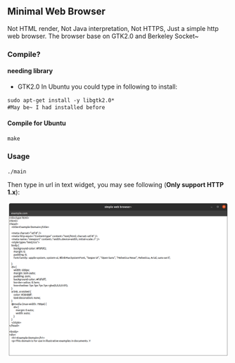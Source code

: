 ## Minimal Web Browser 
Not HTML render, Not Java interpretation, Not HTTPS, Just a simple http web browser. The browser base on GTK2.0 and Berkeley Socket~

### Compile?
#### needing library

- GTK2.0
In Ubuntu you could type in following to install:
```Shell
sudo apt-get install -y libgtk2.0*
#May be~ I had installed before 
```
#### Compile for Ubuntu
```shell
make
```
### Usage
```Shell
./main
```
Then type in url in text widget, you may see following (**Only support HTTP 1.x**):

![Screenshot from 2021-07-04 17-51-26](Screenshot%20from%202021-07-04%2017-51-26.png)

